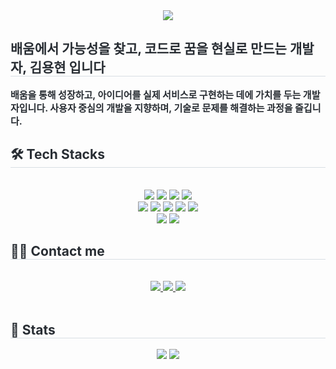 <div align= "center">
    <img src="https://capsule-render.vercel.app/api?type=waving&color=auto&height=120&text=Hello,%20I'm%20nangdev&animation=scaleIn&fontColor=000000&fontSize=70" />
    </div>
    <div style="text-align: left;"> 
    <h2 style="border-bottom: 1px solid #d8dee4; color: #282d33;"> 배움에서 가능성을 찾고, 코드로 꿈을 현실로 만드는 개발자, 김용현 입니다 </h2>  
    <div style="font-weight: 700; font-size: 15px; text-align: left; color: #282d33;"> 배움을 통해 성장하고, 아이디어를 실제 서비스로 구현하는 데에 가치를 두는 개발자입니다. 사용자 중심의 개발을 지향하며, 기술로 문제를 해결하는 과정을 즐깁니다.</div> 
    </div>
    <div style="text-align: left;">
    <h2 style="border-bottom: 1px solid #d8dee4; color: #282d33;"> 🛠️ Tech Stacks </h2> <br> 
    <div  align= "center"> 
          <img src="https://img.shields.io/badge/Docker-2496ED?style=for-the-badge&logo=Docker&logoColor=white">
          <img src="https://img.shields.io/badge/Figma-F24E1E?style=for-the-badge&logo=Figma&logoColor=white">
          <img src="https://img.shields.io/badge/Firebase-FFCA28?style=for-the-badge&logo=Firebase&logoColor=white">
          <img src="https://img.shields.io/badge/Git-F05032?style=for-the-badge&logo=Git&logoColor=white">
          <br/><img src="https://img.shields.io/badge/Github-181717?style=for-the-badge&logo=Github&logoColor=white">
          <img src="https://img.shields.io/badge/Java-007396?style=for-the-badge&logo=Java&logoColor=white">
          <img src="https://img.shields.io/badge/Linux-FCC624?style=for-the-badge&logo=Linux&logoColor=white">
          <img src="https://img.shields.io/badge/MySQL-4479A1?style=for-the-badge&logo=MySQL&logoColor=white">
          <img src="https://img.shields.io/badge/Notion-000000?style=for-the-badge&logo=Notion&logoColor=white">
          <br/><img src="https://img.shields.io/badge/Spring-6DB33F?style=for-the-badge&logo=Spring&logoColor=white">
          <img src="https://img.shields.io/badge/Kotlin-2496ED?style=for-the-badge&logo=Kotlin&logoColor=white">
          </div>
    </div>
    <div style="text-align: left;">
    <h2 style="border-bottom: 1px solid #d8dee4; color: #282d33;"> 🧑‍💻 Contact me </h2> <br> 
    <div align= "center"> <a href=https://www.instagram.com/ssh_jjeon/> <img src="https://img.shields.io/badge/Instagram-E4405F?style=for-the-badge&logo=Instagram&logoColor=white&link=https://www.instagram.com/y0nghyun/"> </a>
         <a href=https://bronzed-chamomile-e9d.notion.site/1baa45281f6580a48ccdd65fff13f507> <img src="https://img.shields.io/badge/Notion-000000?style=for-the-badge&logo=Notion&logoColor=white&link=https://bronzed-chamomile-e9d.notion.site/1baa45281f6580a48ccdd65fff13f507"> </a>
         <a href=mailto:dydgus0831@gmail.com> <img src="https://img.shields.io/badge/Gmail-EA4335?style=for-the-badge&logo=Gmail&logoColor=white&link=mailto:dydgus0831@gmail.com"> </a>
          </div>  <br> 
    <div align= "center">  </div> 
    </div>
    <div style="text-align: left;"> 
    <h2 style="border-bottom: 1px solid #d8dee4; color: #282d33;"> 🏅 Stats </h2> <div align= "center"> <img src="https://github-readme-stats.vercel.app/api?username=y0nghyun&bg_color=180,00000000,00000000&title_color=000000&text_color=000000"
         /> <img src="https://github-readme-stats.vercel.app/api/top-langs/?username=nangdev&layout=compact&bg_color=180,00000000,00000000&title_color=000000&text_color=000000"
           /> </div> 
    </div>
    
